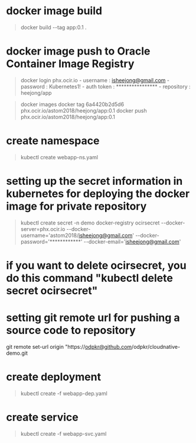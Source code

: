 # docker image build
> docker build --tag app:0.1 .

# docker image push to Oracle Container Image Registry

> docker login phx.ocir.io
    - username : isheejong@gmail.com
    - password : Kubernetes1!
    - auth token : ****************
    - repository : heejong/app

 > docker images
 > docker tag 6a4420b2d5d6 phx.ocir.io/astom2018/heejong/app:0.1
 > docker push phx.ocir.io/astom2018/heejong/app:0.1

# create namespace
> kubectl create webapp-ns.yaml


# setting up the secret information in kubernetes for deploying the docker image for private repository
> kubectl create secret -n demo docker-registry ocirsecret --docker-server=phx.ocir.io --docker-username='astom2018/isheejong@gmail.com' --docker-password='************' --docker-email='isheejong@gmail.com'

# if you want to delete ocirsecret, you do this command "kubectl delete secret ocirsecret" 

 # setting git remote url for pushing a source code to repository
 git remote set-url origin "https://odpkr@github.com/odpkr/cloudnative-demo.git


 # create deployment
> kubectl create -f webapp-dep.yaml

 # create service
> kubectl create -f webapp-svc.yaml 
